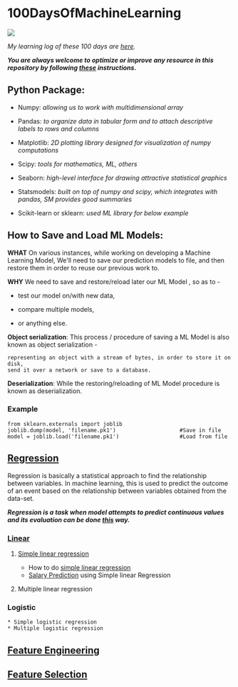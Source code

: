 # 100DaysOfMachineLearning

![](https://hackernoon.com/drafts/e11c20yk.png)


*My learning log of these 100 days are [here](https://github.com/Aman9026/100DaysOfMachineLearning/blob/master/LOG.md).*



***You are always welcome to optimize or improve any resource in this repository by following [these](https://github.com/Aman9026/100DaysOfMachineLearning/blob/master/CONTRIBUTING.md) instructions.***

## Python Package:
* Numpy: *allowing us to work with multidimensional array*

* Pandas: *to organize data in tabular form and to attach descriptive labels to rows and columns*

* Matplotlib: *2D plotting library designed for visualization of numpy computations*

* Scipy: *tools for mathematics, ML, others*

* Seaborn: *high-level interface for drawing attractive statistical graphics*

* Statsmodels: *built on top of numpy and scipy, which integrates with pandas, SM provides good summaries*

* Scikit-learn or sklearn: *used ML library for below example*


## How to Save and Load ML Models:

**WHAT** On various instances, while working on developing a Machine Learning Model, 
We'll need to save our prediction models to file, and then restore them in order to reuse our previous work to.

**WHY** We need to save and restore/reload later our ML Model , so as to -

* test our model on/with new data,

* compare multiple models,

* or anything else.

**Object serialization**: This process / procedure of saving a ML Model is also known as object serialization - 
```
representing an object with a stream of bytes, in order to store it on disk, 
send it over a network or save to a database.
```
**Deserialization**: While the restoring/reloading of ML Model procedure is known as deserialization.

### Example
```
from sklearn.externals import joblib
joblib.dump(model, 'filename.pk1')                    #Save in file  
model = joblib.load('filename.pk1')                   #Load from file
```

## [Regression](https://github.com/Aman9026/100DaysOfMachineLearning/tree/master/Regression)
Regression is basically a statistical approach to find the relationship between variables. 
In machine learning, this is used to predict the outcome of an event based on the relationship between variables obtained from the data-set.

_**Regression is a task when model attempts to predict continuous values and its evaluation can be done [this](https://github.com/Aman9026/100DaysOfMachineLearning/blob/master/Regression/RegressionMetrics.md) way.**_

### [Linear](https://github.com/Aman9026/100DaysOfMachineLearning/blob/master/Regression/INFO.md)

1. [Simple linear regression](https://github.com/Aman9026/100DaysOfMachineLearning/blob/master/Regression/SimpleLinearRegression.md)
    * How to do [simple linear regression](https://github.com/Aman9026/100DaysOfMachineLearning/blob/master/Regression/SimpleLinearRegression.md)
    * [Salary Prediction](https://github.com/Aman9026/100DaysOfMachineLearning/blob/master/Regression/SimpleLinearExample.md) using Simple linear Regression 

2. Multiple linear regression
    
    
    

### Logistic
    * Simple logistic regression
    * Multiple logistic regression
    
## [Feature Engineering](https://github.com/Aman9026/100DaysOfMachineLearning/tree/master/Feature-Engineering)


## [Feature Selection](https://github.com/Aman9026/100DaysOfMachineLearning/tree/master/Feature-Selection)
